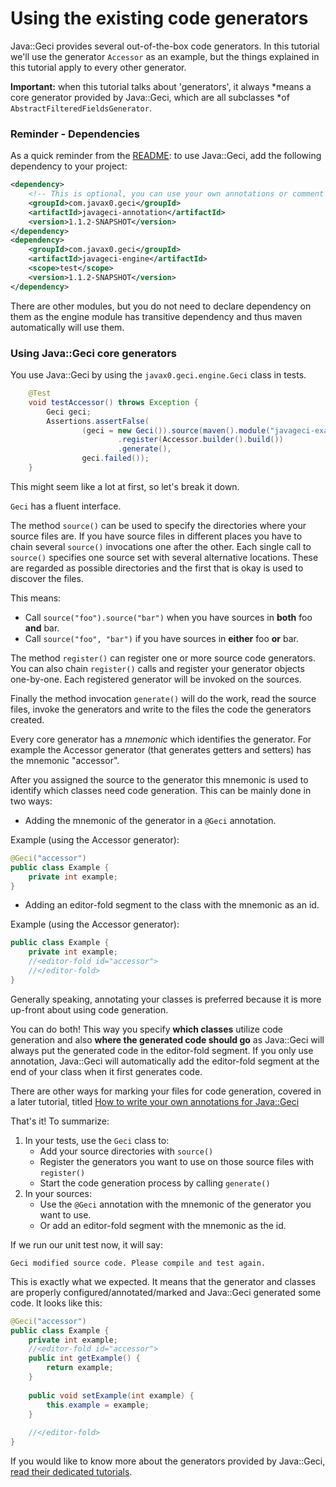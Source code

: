 # Using the existing code generators

Java::Geci provides several out-of-the-box code generators. In this
tutorial we'll use the generator `Accessor` as an example, but the
things explained in this tutorial apply to every other generator.

**Important:** when this tutorial talks about 'generators', it always
*means a core generator provided by Java::Geci, which are all subclasses
*of `AbstractFilteredFieldsGenerator`.

### Reminder - Dependencies

As a quick reminder from the [README](README.md):
to use Java::Geci, add the following dependency to your project:
 ```xml
 <dependency>
     <!-- This is optional, you can use your own annotations or comment config -->
     <groupId>com.javax0.geci</groupId>
     <artifactId>javageci-annotation</artifactId>
     <version>1.1.2-SNAPSHOT</version>
 </dependency>
 <dependency>
     <groupId>com.javax0.geci</groupId>
     <artifactId>javageci-engine</artifactId>
     <scope>test</scope>
     <version>1.1.2-SNAPSHOT</version>
 </dependency>
 ```
There are other modules, but you do not need to declare dependency on
them as the engine module has transitive dependency and thus maven
automatically will use them.

### Using Java::Geci core generators

You use Java::Geci by using the `javax0.geci.engine.Geci` class in tests.

<!-- snip TestAccessor -->
```java
    @Test
    void testAccessor() throws Exception {
        Geci geci;
        Assertions.assertFalse(
                (geci = new Geci()).source(maven().module("javageci-examples").mainSource())
                        .register(Accessor.builder().build())
                        .generate(),
                geci.failed());
    }
```

This might seem like a lot at first, so let's break it down.

`Geci` has a fluent interface.

The method `source()` can be used to specify the directories where your
source files are. If you have source files in different places you have
to chain several `source()` invocations one after the other. Each single
call to `source()` specifies one source set with several alternative
locations. These are regarded as possible directories and the first that
is okay is used to discover the files.

This means:

* Call `source("foo").source("bar")` when you have sources in **both**
  foo **and** bar. 
* Call `source("foo", "bar")` if you have sources in **either** foo
  **or** bar.

The method `register()` can register one or more source code generators.
You can also chain `register()` calls and register your generator
objects one-by-one. Each registered generator will be invoked on the
sources.

Finally the method invocation `generate()` will do the work, read the
source files, invoke the generators and write to the files the code the
generators created.

Every core generator has a *mnemonic* which identifies the generator.
For example the Accessor generator (that generates getters and setters)
has the mnemonic "accessor".

After you assigned the source to the generator this mnemonic is used to
identify which classes need code generation. This can be mainly done in
two ways:

* Adding the mnemonic of the generator in a `@Geci` annotation.

Example (using the Accessor generator):

```java
@Geci("accessor")
public class Example {
    private int example;
}
```

* Adding an editor-fold segment to the class with the mnemonic as an id.

Example (using the Accessor generator):

```java
public class Example {
    private int example;
    //<editor-fold id="accessor">
    //</editor-fold>
}
```

Generally speaking, annotating your classes is preferred because it is
more up-front about using code generation.

You can do both! This way you specify **which classes** utilize code
generation and also **where the generated code should go** as Java::Geci
will always put the generated code in the editor-fold segment. If you
only use annotation, Java::Geci will automatically add the editor-fold
segment at the end of your class when it first generates code.

There are other ways for marking your files for code generation, covered
in a later tutorial, titled [How to write your own annotations for
Java::Geci](ANNOTATIONS.md)

That's it! To summarize:

1. In your tests, use the `Geci` class to: <br/>
    - Add your source directories with `source()`
    - Register the generators you want to use on those source files with
      `register()`
    - Start the code generation process by calling `generate()`
2. In your sources: <br/>
    - Use the `@Geci` annotation with the mnemonic of the generator you
      want to use.
    - Or add an editor-fold segment with the mnemonic as the id.

If we run our unit test now, it will say:

    Geci modified source code. Please compile and test again.

This is exactly what we expected. It means that the generator and
classes are properly configured/annotated/marked and Java::Geci
generated some code. It looks like this:

```java
@Geci("accessor")
public class Example {
    private int example;
    //<editor-fold id="accessor">
    public int getExample() {
        return example;
    }
    
    public void setExample(int example) {
        this.example = example;
    }
    
    //</editor-fold>
}
```

If you would like to know more about the generators provided by
Java::Geci, [read their dedicated tutorials](GENERATORS.md).

